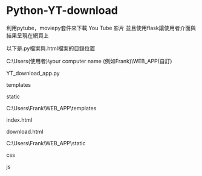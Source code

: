 # Python-YT-download
利用pytube，moviepy套件來下載 You Tube 影片
並且使用flask讓使用者介面與結果呈現在網頁上

以下是.py檔案與.html檔案的目錄位置

C:\Users(使用者)\your computer name (例如Frank)\WEB_APP(自訂)

  YT_download_app.py
  
  templates
  
  static
  
  
C:\Users\Frank\WEB_APP\templates

  index.html
  
  download.html


C:\Users\Frank\WEB_APP\static

  css
  
  js
  
